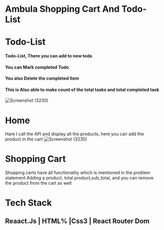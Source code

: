   # Ambula Shopping Cart And Todo-List

  # Todo-List
  #### Todo-List, There you can add to new todo
  #### You can Mark completed Todo
  #### You also Delete the completed Item
  #### This is Also able to make count of the total tasks and total completed task
![Screenshot (3230)](https://github.com/Ashukla011/TodoAndShoppingCart/assets/101566216/f9d49394-9317-4118-8090-7825051fd564)


# Home
Hare I call the API and display all the products, here you can add the product in the cart 
![Screenshot (3235)](https://github.com/Ashukla011/TodoAndShoppingCart/assets/101566216/0f5c4a78-0e7e-4336-91c4-e7b44f2621b3)


# Shopping Cart
<p>Shopping carts have all functionality which is mentioned in the problem statement Adding a product, total product,sub_total, and you can remove the product from the cart as well</p>




# Tech Stack
## Reaact.Js | HTML% |Css3 | React Router Dom 
